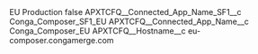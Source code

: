 <?xml version="1.0" encoding="UTF-8"?>
<CustomMetadata xmlns="http://soap.sforce.com/2006/04/metadata" xmlns:xsi="http://www.w3.org/2001/XMLSchema-instance" xmlns:xsd="http://www.w3.org/2001/XMLSchema">
    <label>EU Production</label>
    <protected>false</protected>
    <values>
        <field>APXTCFQ__Connected_App_Name_SF1__c</field>
        <value xsi:type="xsd:string">Conga_Composer_SF1_EU</value>
    </values>
    <values>
        <field>APXTCFQ__Connected_App_Name__c</field>
        <value xsi:type="xsd:string">Conga_Composer_EU</value>
    </values>
    <values>
        <field>APXTCFQ__Hostname__c</field>
        <value xsi:type="xsd:string">eu-composer.congamerge.com</value>
    </values>
</CustomMetadata>
